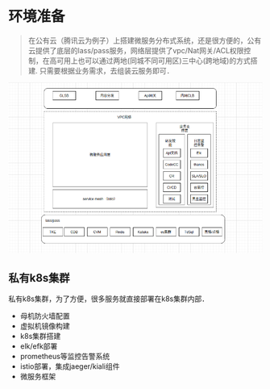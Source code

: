 环境准备
=========

> 在公有云（腾讯云为例子）上搭建微服务分布式系统，还是很方便的，公有云提供了底层的lass/pass服务，网络层提供了vpc/Nat网关/ACL权限控制，在高可用上也可以通过两地(同城不同可用区)三中心(跨地域)的方式搭建. 只需要根据业务需求，去组装云服务即可．

![云环境支撑](images/20210124234133.png)

## 私有k8s集群

私有k8s集群，为了方便，很多服务就直接部署在k8s集群内部．

- 母机防火墙配置
- 虚拟机镜像构建
- k8s集群搭建
- elk/efk部署
- prometheus等监控告警系统
- istio部署，集成jaeger/kiali组件
- 微服务框架